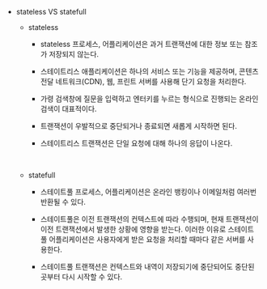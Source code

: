 * stateless VS statefull

  - stateless

    - stateless 프로세스, 어플리케이션은 과거 트랜잭션에 대한 정보 또는 참조가 저장되지 않는다.

    - 스테이트리스 애플리케이션은 하나의 서비스 또는 기능을 제공하며, 콘텐츠 전달 네트워크(CDN), 웹, 프린트 서버를 사용해 단기 요청을 처리한다.

    - 가령 검색창에 질문을 입력하고 엔터키를 누르는 형식으로 진행되는 온라인 검색이 대표적이다.

    - 트랜잭션이 우발적으로 중단되거나 종료되면 새롭게 시작하면 된다.

    - 스테이트리스 트랜잭션은 단일 요청에 대해 하나의 응답이 나온다.

  <br/>

  - statefull

    - 스테이트풀 프로세스, 어플리케이션은 온라인 뱅킹이나 이메일처럼 여러번 반환될 수 있다.

    - 스테이트풀은 이전 트랜잭션의 컨텍스트에 따라 수행되며, 현재 트랜잭션이 이전 트랜잭션에서 발생한 상황에 영향을 받는다. 이러한 이유로 스테이트풀 어플리케이션은 사용자에게 받은 요청을 처리할 때마다 같은 서버를 사용한다.

    - 스테이트풀 트랜잭션은 컨텍스트와 내역이 저장되기에 중단되어도 중단된 곳부터 다시 시작할 수 있다.
